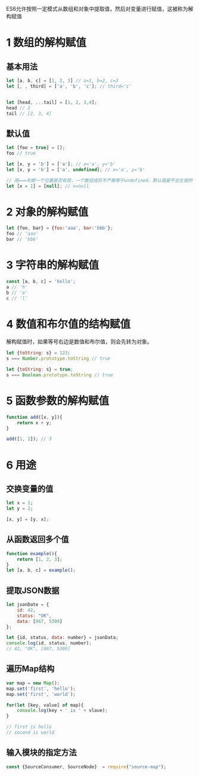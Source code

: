 ES6允许按照一定模式从数组和对象中提取值，然后对变量进行赋值，这被称为解构赋值

# 1 数组的解构赋值
## 基本用法
```js
let [a, b, c] = [1, 2, 3] // a=1, b=2, c=3
let [, , third] = ['a', 'b', 'c']; // third='c'


let [head, ...tail] = [1, 2, 3,4];
head // 1
tail // [2, 3, 4]
```
## 默认值
```js
let [foo = true] = [];
foo // true

let [x, y = 'b'] = ['a']; // x='a', y='b'
let [x, y = 'b'] = ['a', undefined]; // x='a', y='b'

// 用===判断一个位置是否有效，一个数组成员不严格等于undefined，默认值是不会生效的
let [x = 1] = [null]; // x=null
```

# 2 对象的解构赋值
```js
let {foo, bar} = {foo:'aaa', bar:'bbb'};
foo // 'aaa'
bar // 'bbb'
```

# 3 字符串的解构赋值
```js
const [a, b, c] = 'hello';
a // 'h'
b // 'e'
c // 'l'
```

# 4 数值和布尔值的结构赋值
解构赋值时，如果等号右边是数值和布尔值，则会先转为对象。
```js
let {toString: s} = 123;
s === Number.prototype.toString // true

let {toString: s} = true;
s === Boolean.prototype.toString // true
```

# 5 函数参数的解构赋值
```js
function add([x, y]){
    return x + y;
}

add([1, 2]); // 3
```

# 6 用途
## 交换变量的值
```js
let x = 1;
let y = 2;

[x, y] = [y, x];
```

## 从函数返回多个值
```js
function example(){
    return [1, 2, 3];
}
let [a, b, c] = example();
```

## 提取JSON数据
```js
let jsonDate = {
    id: 42,
    status: "OK",
    data: [867, 5309]
};

let {id, status, data: number} = jsonData;
console.log(id, status, number);
// 42, "OK", [867, 5309]
```

## 遍历Map结构
```js
var map = new Map();
map.set('first', 'hello');
map.set('first', 'world');

for(let [key, value] of map){
    console.log(key + ' is ' + vlaue);
}

// first is hello
// second is world
```

## 输入模块的指定方法
```js
const {SourceConsumer, SourceNode}  = require("source-map");
```